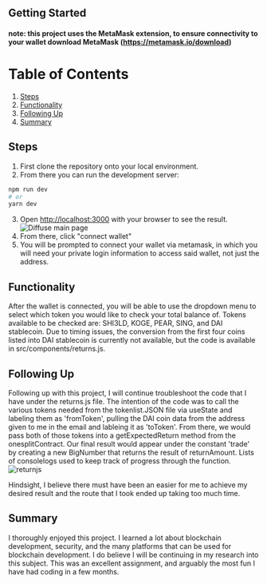 ## Getting Started

#### note: this project uses the MetaMask extension, to ensure connectivity to your wallet download MetaMask (https://metamask.io/download)
# Table of Contents

1. [Steps](#steps)
2. [Functionality](#functionality)
3. [Following Up](#following-up)
4. [Summary](#summary)

## Steps

1. First clone the repository onto your local environment.
2. From there you can run the development server:

```bash
npm run dev
# or
yarn dev
```
3. Open [http://localhost:3000](http://localhost:3000) with your browser to see the result.
![Diffuse main page](https://user-images.githubusercontent.com/69326962/146607951-69643216-64b5-4a3d-8ebe-0a45dd094063.png)
4. From there, click "connect wallet"
5. You will be prompted to connect your wallet via metamask, in which you will need your private login information to access said wallet, not just the address.

## Functionality

After the wallet is connected, you will be able to use the dropdown menu to select which token you would like to check your total balance of. 
Tokens available to be checked are: SHI3LD, KOGE, PEAR, SING, and DAI stablecoin. Due to timing issues, the conversion from the first four coins
listed into DAI stablecoin is currently not available, but the code is available in src/components/returns.js.

## Following Up

Following up with this project, I will continue troubleshoot the code that I have under the returns.js file. The intention of the code was to call the various tokens needed from the tokenlist.JSON file via useState and labeling them as 'fromToken', pulling the DAI coin data from the address given to me in the email and lableing it as 'toToken'. From there, we would pass both of those tokens into a getExpectedReturn method from the onesplitContract. Our final result would appear under the constant 'trade' by creating a new BigNumber that returns the result of returnAmount. Lists of consolelogs used to keep track of progress through the function.
![returnjs](https://user-images.githubusercontent.com/69326962/146609251-621b0436-91ee-4fbc-8a2e-140423df2643.png)

Hindsight, I believe there must have been an easier for me to achieve my desired result and the route that I took ended up taking too much time.

## Summary

I thoroughly enjoyed this project. I learned a lot about blockchain development, security, and the many platforms that can be used for blockchain development. I do believe I will be continuing in my research into this subject. This was an excellent assignment, and arguably the most fun I have had coding in a few months.




 


